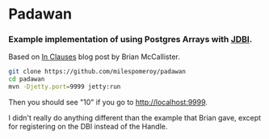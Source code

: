 # Padawan

### Example implementation of using Postgres Arrays with [JDBI](http://jdbi.org).

Based on [In Clauses](http://skife.org/jdbi/java/2011/12/21/jdbi_in_clauses.html) blog post by Brian McCallister.

```bash
git clone https://github.com/milespomeroy/padawan
cd padawan
mvn -Djetty.port=9999 jetty:run
```

Then you should see "10" if you go to <http://localhost:9999>.

I didn't really do anything different than the example that Brian gave, except for registering on the DBI instead of the Handle.

